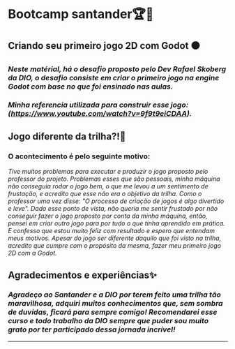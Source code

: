 # Bootcamp santander🏆🏅
## Criando seu primeiro jogo 2D com Godot ⚫

### _Neste matérial, há o desafio proposto pelo Dev Rafael Skoberg da DIO, o desafio consiste em criar o primeiro jogo na engine Godot com base no que foi ensinado nas aulas._

### _Minha referencia utilizada para construir esse jogo: (https://www.youtube.com/watch?v=9f9t9eiCDAA)._

## Jogo diferente da trilha?!🤔

### **O acontecimento é pelo seguinte motivo:** 
_Tive muitos problemas para executar e produzir o jogo proposto pelo professor do projeto. Problemas esses que são pessoais, minha máquina não conseguia rodar o jogo bem, o que me levou a um sentimento de frustação, e acredito que esse não era o objetivo da trilha. Como o professor uma vez disse: "O processo de criação de jogos é algo divertido e leve". Dado esse ponto de vista, não queria me sentir frustado por não conseguir fazer o jogo proposto por conta da minha máquina, então, pensei em criar outro jogo para por tudo o que tinha aprendido em prática. E confesso que estou muito feliz com resultado e espero que entendam meus motivos. Apesar do jogo ser diferente daquilo que foi visto na trilha, acredito que cumpre com o propósito da mesma, fazer meu primeiro jogo 2D com a Godot._

## Agradecimentos e experiências✨

### _Agradeço ao Santander e a DIO por terem feito uma trilha tão maravilhosa, adquiri muitos conhecimentos que, sem sombra de duvidas, ficará para sempre comigo! Recomendarei esse curso e todo trabalho da DIO sempre que puder sou muito grato por ter participado dessa jornada incrível!_
---

